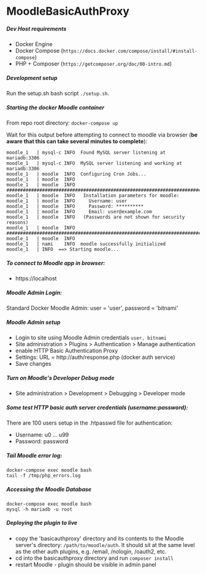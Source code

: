 # MoodleBasicAuthProxy

##### Dev Host requirements
* Docker Engine
* Docker Compose (`https://docs.docker.com/compose/install/#install-compose`)
* PHP + Composer (`https://getcomposer.org/doc/00-intro.md`)

##### Development setup
Run the setup.sh bash script `./setup.sh`.

##### Starting the docker Moodle container
From repo root directory: `docker-compose up`

Wait for this output before attempting to connect to moodle via browser 
(**be aware that this can take several minutes to complete**):
```
moodle_1   | mysql-c INFO  Found MySQL server listening at mariadb:3306
moodle_1   | mysql-c INFO  MySQL server listening and working at mariadb:3306
moodle_1   | moodle  INFO  Configuring Cron Jobs...
moodle_1   | moodle  INFO
moodle_1   | moodle  INFO  ########################################################################
moodle_1   | moodle  INFO   Installation parameters for moodle:
moodle_1   | moodle  INFO     Username: user
moodle_1   | moodle  INFO     Password: **********
moodle_1   | moodle  INFO     Email: user@example.com
moodle_1   | moodle  INFO   (Passwords are not shown for security reasons)
moodle_1   | moodle  INFO  ########################################################################
moodle_1   | moodle  INFO
moodle_1   | nami    INFO  moodle successfully initialized
moodle_1   | INFO  ==> Starting moodle... 
```
##### To connect to Moodle app in browser:
* https://localhost

##### Moodle Admin Login: 
Standard Docker Moodle Admin: user = 'user', password = 'bitnami'
     
##### Moodle Admin setup
* Login to site using Moodle Admin credentials `user, bitnami`
* Site administration > Plugins > Authentication > Manage authentication
* enable HTTP Basic Authentication Proxy
* Settings: URL = http://auth/response.php (docker auth service)
* Save changes

##### Turn on Moodle's Developer Debug mode
* Site administration > Development > Debugging > Developer mode

##### Some test HTTP basic auth server credentials (username:password):
There are 100 users setup in the .htpasswd file for authentication:
* Username: u0 ... u99
* Password: password

##### Tail Moodle error log:
```
docker-compose exec moodle bash
tail -f /tmp/php_errors.log
```

##### Accessing the Moodle Database
```
docker-compose exec moodle bash
mysql -h mariadb -u root
```

##### Deploying the plugin to live
* copy the 'basicauthproxy' directory and its contents to the Moodle server's directory: `/path/to/moodle/auth`. 
It should sit at the same level as the other auth plugins, e.g. /email, /nologin, /oauth2, etc.
* cd into the basicauthproxy directory and run `composer install`
* restart Moodle - plugin should be visible in admin panel